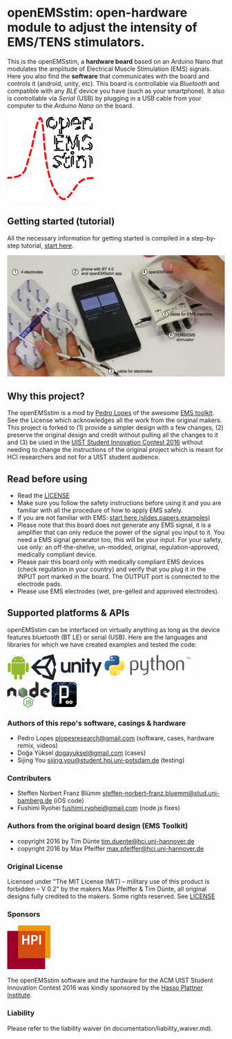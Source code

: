 # openEMSstim: open-hardware module to adjust the intensity of EMS/TENS stimulators. 

This is the openEMSstim, a **hardware board** based on an Arduino Nano that modulates the amplitude of Electrical Muscle Stimulation (EMS) signals. Here you also find the **software** that communicates with the board and controls it (android, unity, etc). This board is controllable via *Bluetooth* and compatible with any *BLE* device you have (such as your smartphone). It also is controllable via *Serial* (USB) by plugging in a USB cable from your computer to the *Arduino Nano* on the board. 

![Logo](extra/openEMSstim-logo/openEMSstim-logo200px.png)

## Getting started (tutorial)

All the necessary information for getting started is compiled in a step-by-step tutorial, [start here](start-here-tutorials/1.getting_started_step_by_step.md). 

![Unpacking](extra/images/getting-started/1-the-openemsstim-labels.png)

## Why this project?

The openEMSstim is a mod by [Pedro Lopes](http://plopes.org) of the awesome [EMS toolkit](https://bitbucket.org/MaxPfeiffer/letyourbodymove/wiki/Home). See the License which acknowledges all the work from the original makers. This project is forked to (1) provide a simpler design with a few changes, (2) preserve the original design and credit without pulling all the changes to it and (3) be used in the [UIST Student Innovation Contest 2016](https://uist.acm.org/uist2016/contest) without needing to change the instructions of the original project which is meant for HCI researchers and not for a UIST student audience. 	
## Read before using
* Read the [LICENSE](https://bitbucket.org/MaxPfeiffer/letyourbodymove/wiki/Home/License)
* Make sure you follow the safety instructions before using it and you are familiar with all the procedure of how to apply EMS safely.
* If you are not familiar with EMS: [start here (slides,papers,examples)](https://www.dropbox.com/s/rg6vpg9fhgn91fe/CHI_Course_Slides_2016PedroLopes_MaxPffeifer.pptx)
* Please note that this board does not generate any EMS signal, it is a amplifier that can only reduce the power of the signal you input to it. You need a EMS signal generator too, this will be your input. For your safety, use only: an off-the-shelve, un-modded, original, regulation-approved, medically compliant device. 
* Please pair this board only with medically compliant EMS devices (check regulation in your country) and verify that you plug it in the INPUT port marked in the board. The OUTPUT port is connected to the electrode pads. 
* Please use EMS electrodes (wet, pre-gelled and approved electrodes). 

## Supported platforms & APIs

openEMSstim can be interfaced on virtually anything as long as the device features bluetooth (BT LE) or serial (USB). Here are the languages and libraries for which we have created examples and tested the code:

![Android](extra/images/other-logos/android.png)
![Unity](extra/images/other-logos/unity.png)
![Python](extra/images/other-logos/python.png)
![NodeJs](extra/images/other-logos/node.js.png)
![Processing](extra/images/other-logos/processing.png)

### Authors of this repo's software, casings & hardware
* Pedro Lopes <plopesresearch@gmail.com> (software, cases, hardware remix, videos)
* Doğa Yüksel <dogayuksel@gmail.com> (cases)
* Sijing You <sijing.you@student.hpi.uni-potsdam.de> (testing)


### Contributers
* Steffen Norbert Franz Blümm <steffen-norbert-franz.bluemm@stud.uni-bamberg.de> (iOS code)
* Fushimi Ryohei <fushimi.ryohei@gmail.com> (node.js fixes)

### Authors from the original board design (EMS Toolkit)
* copyright 2016 by Tim Dünte <tim.duente@hci.uni-hannover.de>
* copyright 2016 by Max Pfeiffer <max.pfeiffer@hci.uni-hannover.de>

### Original License 
Licensed under "The MIT License (MIT) – military use of this product is forbidden – V 0.2" by the makers Max Pfeiffer & Tim Dünte, all original designs fully credited to the makers. 
Some rights reserved. See [LICENSE](https://bitbucket.org/MaxPfeiffer/letyourbodymove/wiki/Home/License>)

### Sponsors

![HPI](extra/images/hpi-logo/hpi.png)

The openEMSstim software and the hardware for the ACM UIST Student Innovation Contest 2016 was kindly sponsored by the [Hasso Plattner Institute](http://hpi.de/en.html).

### Liability

Please refer to the liability waiver (in documentation/liability_waiver.md).

